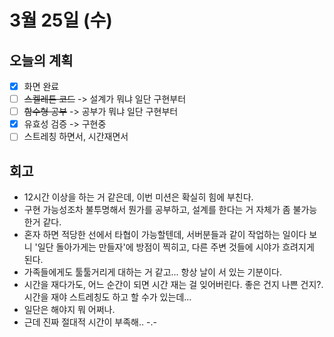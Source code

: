 # 3월 25일 (수)

## 오늘의 계획

- [x] 화면 완료
- [ ] ~~스켈레톤 코드~~ -> 설계가 뭐냐 일단 구현부터
- [ ] ~~함수형 공부~~ -> 공부가 뭐냐 일단 구현부터
- [x] 유효성 검증 -> 구현중
- [ ] 스트레칭 하면서, 시간재면서

## 회고

- 12시간 이상을 하는 거 같은데, 이번 미션은 확실히 힘에 부친다.
- 구현 가능성조차 불투명해서 뭔가를 공부하고, 설계를 한다는 거 자체가 좀 불가능한거 같다.
- 혼자 하면 적당한 선에서 타협이 가능할텐데, 서버분들과 같이 작업하는 일이다 보니 '일단 돌아가게는 만들자'에 방점이 찍히고, 다른 주변 것들에 시야가 흐려지게 된다.
- 가족들에게도 툴툴거리게 대하는 거 같고... 항상 날이 서 있는 기분이다.
- 시간을 재다가도, 어느 순간이 되면 시간 재는 걸 잊어버린다. 좋은 건지 나쁜 건지?. 시간을 재야 스트레칭도 하고 할 수가 있는데...
- 일단은 해야지 뭐 어쩌나.
- 근데 진짜 절대적 시간이 부족해.. -.-
